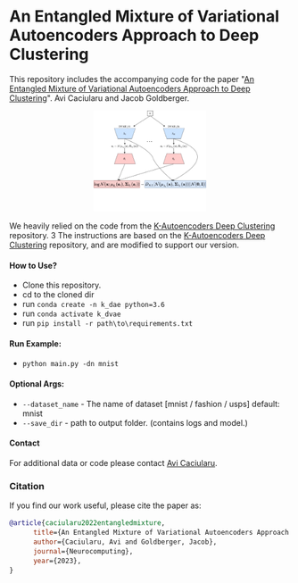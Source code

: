 # An Entangled Mixture of Variational Autoencoders Approach to Deep Clustering
This repository includes the accompanying code for the paper "[An Entangled Mixture of Variational Autoencoders Approach to Deep Clustering](https://openreview.net/pdf?id=LpSGtq6F5xN)". Avi Caciularu and Jacob Goldberger.

<p align="center"><img width="40%" src="img/kdvae.jpg" /></p>


We heavily relied on the code from the [K-Autoencoders Deep Clustering](https://github.com/yanivopo/K-DAE) repository.
3
The instructions are based on the [K-Autoencoders Deep Clustering](https://github.com/yanivopo/K-DAE) repository, and are modified to support our version.


#### How to Use?
* Clone this repository.
* cd to the cloned dir 
* run `conda create -n k_dae python=3.6`
* run `conda activate k_dvae`
* run `pip install -r path\to\requirements.txt`


#### Run Example: 
* `python main.py -dn mnist` 

#### Optional Args: 

* `--dataset_name` - The name of dataset [mnist / fashion / usps] default: mnist
* `--save_dir` - path to output folder. (contains logs and model.)

#### Contact
For additional data or code please contact [Avi Caciularu](https://aviclu.github.io/).


### Citation
If you find our work useful, please cite the paper as:
```bibtex
@article{caciularu2022entangledmixture,
      title={An Entangled Mixture of Variational Autoencoders Approach to Deep Clustering},
      author={Caciularu, Avi and Goldberger, Jacob},
      journal={Neurocomputing},
      year={2023},
}
```